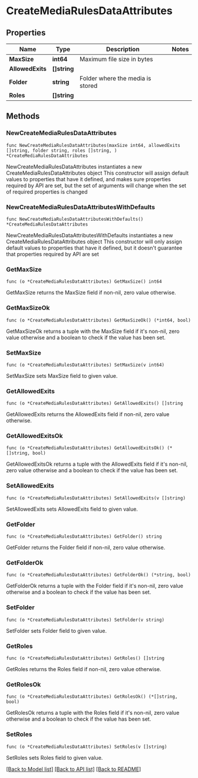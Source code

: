 # CreateMediaRulesDataAttributes

## Properties

Name | Type | Description | Notes
------------ | ------------- | ------------- | -------------
**MaxSize** | **int64** | Maximum file size in bytes | 
**AllowedExits** | **[]string** |  | 
**Folder** | **string** | Folder where the media is stored | 
**Roles** | **[]string** |  | 

## Methods

### NewCreateMediaRulesDataAttributes

`func NewCreateMediaRulesDataAttributes(maxSize int64, allowedExits []string, folder string, roles []string, ) *CreateMediaRulesDataAttributes`

NewCreateMediaRulesDataAttributes instantiates a new CreateMediaRulesDataAttributes object
This constructor will assign default values to properties that have it defined,
and makes sure properties required by API are set, but the set of arguments
will change when the set of required properties is changed

### NewCreateMediaRulesDataAttributesWithDefaults

`func NewCreateMediaRulesDataAttributesWithDefaults() *CreateMediaRulesDataAttributes`

NewCreateMediaRulesDataAttributesWithDefaults instantiates a new CreateMediaRulesDataAttributes object
This constructor will only assign default values to properties that have it defined,
but it doesn't guarantee that properties required by API are set

### GetMaxSize

`func (o *CreateMediaRulesDataAttributes) GetMaxSize() int64`

GetMaxSize returns the MaxSize field if non-nil, zero value otherwise.

### GetMaxSizeOk

`func (o *CreateMediaRulesDataAttributes) GetMaxSizeOk() (*int64, bool)`

GetMaxSizeOk returns a tuple with the MaxSize field if it's non-nil, zero value otherwise
and a boolean to check if the value has been set.

### SetMaxSize

`func (o *CreateMediaRulesDataAttributes) SetMaxSize(v int64)`

SetMaxSize sets MaxSize field to given value.


### GetAllowedExits

`func (o *CreateMediaRulesDataAttributes) GetAllowedExits() []string`

GetAllowedExits returns the AllowedExits field if non-nil, zero value otherwise.

### GetAllowedExitsOk

`func (o *CreateMediaRulesDataAttributes) GetAllowedExitsOk() (*[]string, bool)`

GetAllowedExitsOk returns a tuple with the AllowedExits field if it's non-nil, zero value otherwise
and a boolean to check if the value has been set.

### SetAllowedExits

`func (o *CreateMediaRulesDataAttributes) SetAllowedExits(v []string)`

SetAllowedExits sets AllowedExits field to given value.


### GetFolder

`func (o *CreateMediaRulesDataAttributes) GetFolder() string`

GetFolder returns the Folder field if non-nil, zero value otherwise.

### GetFolderOk

`func (o *CreateMediaRulesDataAttributes) GetFolderOk() (*string, bool)`

GetFolderOk returns a tuple with the Folder field if it's non-nil, zero value otherwise
and a boolean to check if the value has been set.

### SetFolder

`func (o *CreateMediaRulesDataAttributes) SetFolder(v string)`

SetFolder sets Folder field to given value.


### GetRoles

`func (o *CreateMediaRulesDataAttributes) GetRoles() []string`

GetRoles returns the Roles field if non-nil, zero value otherwise.

### GetRolesOk

`func (o *CreateMediaRulesDataAttributes) GetRolesOk() (*[]string, bool)`

GetRolesOk returns a tuple with the Roles field if it's non-nil, zero value otherwise
and a boolean to check if the value has been set.

### SetRoles

`func (o *CreateMediaRulesDataAttributes) SetRoles(v []string)`

SetRoles sets Roles field to given value.



[[Back to Model list]](../README.md#documentation-for-models) [[Back to API list]](../README.md#documentation-for-api-endpoints) [[Back to README]](../README.md)


